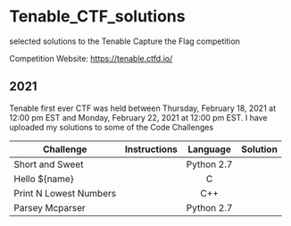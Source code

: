 # Tenable_CTF_solutions
selected solutions to the Tenable Capture the Flag competition 

Competition Website: https://tenable.ctfd.io/

## 2021
Tenable first ever CTF was held between Thursday, February 18, 2021 at 12:00 pm EST and Monday, February 22, 2021 at 12:00 pm EST. I have uploaded my solutions to some of the Code Challenges

| Challenge    | Instructions    | Language | Solution | 
| ------------- |:-------------: |:-------------:| -----:|
| Short and Sweet   |    | Python 2.7 |  | 
| Hello ${name}   |    | C |  | 
| Print N Lowest Numbers   |    | C++ |  | 
| Parsey Mcparser   |    | Python 2.7 |  | 

